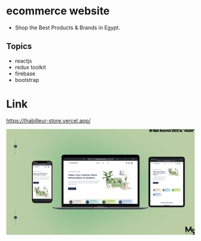 # ecommerce website
- Shop the Best Products & Brands in Egypt. 

 ## Topics
 - reactjs
 - redux toolkit
 - firebase 
 - bootstrap

# Link
https://lhabilleur-store.vercel.app/

![preview img](/Prev_Img.png)
